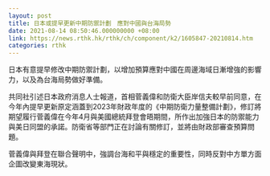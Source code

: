 ```yaml
---
layout: post
title: 日本或提早更新中期防禦計劃　應對中國與台海局勢
date: 2021-08-14 08:50:46.000000000 +08:00
link: https://news.rthk.hk/rthk/ch/component/k2/1605847-20210814.htm
categories: rthk
---
```


日本有意提早修改中期防禦計劃，以增加預算應對中國在周邊海域日漸增強的影響力，以及為台海局勢做好準備。

共同社引述日本政府消息人士報道，首相菅義偉和防衛大臣岸信夫較早前同意，在今年內提早更新原定涵蓋到2023年財政年度的《中期防衛力量整備計劃》，修訂將期望履行菅義偉在今年4月與美國總統拜登會晤期間，所作出加強日本的防禦能力與美日同盟的承諾。防衛省等部門正在討論有關修訂，並將由財政部審查預算問題。

菅義偉與拜登在聯合聲明中，強調台海和平與穩定的重要性，同時反對中方單方面企圖改變東海現狀。

